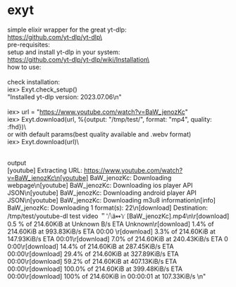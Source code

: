 # exyt
simple elixir wrapper for the great yt-dlp:\
https://github.com/yt-dlp/yt-dlp\
\
pre-requisites:\
setup and install yt-dlp in your system:\
https://github.com/yt-dlp/yt-dlp/wiki/Installation\
\
how to use:\
\
check installation:\
iex> Exyt.check_setup()\
"Installed yt-dlp version: 2023.07.06\n"\
\
 iex> url = "https://www.youtube.com/watch?v=BaW_jenozKc" <br>
 iex> Exyt.download(url, %{output: "/tmp/test/", format: "mp4", quality: :fhd})\ <br>
 or with default params(best quality available and .webv format)<br>
 iex> Exyt.download(url)\ <br>
 
 <br>output<br>
 [youtube] Extracting URL: https://www.youtube.com/watch?v=BaW_jenozKc\n[youtube] BaW_jenozKc: Downloading webpage\n[youtube] BaW_jenozKc: Downloading ios player API JSON\n[youtube] BaW_jenozKc: Downloading android player API JSON\n[youtube] BaW_jenozKc: Downloading m3u8 information\n[info] BaW_jenozKc: Downloading 1 format(s): 22\n[download] Destination: /tmp/test/youtube-dl test video ＂'⧸⧹ä↭𝕐 [BaW_jenozKc].mp4\n\r[download]   0.5  % of  214.60KiB at  Unknown B/s ETA Unknown\r[download]   1.4% of  214.60KiB at  993.83KiB/s ETA 00:00  \r[download]   3.3% of  214.60KiB at  147.93KiB/s ETA 00:01\r[download]   7.0% of  214.60KiB at  240.43KiB/s ETA 0 0:00\r[download]  14.4% of  214.60KiB at  287.45KiB/s ETA 00:00\r[download]  29.4% of  214.60KiB at  327.89KiB/s ETA 00:00\r[download]  59.2% of  214.60KiB at  407.13KiB/s ETA 00:00\r[download] 100.0% of  214.60KiB at  399.48KiB/s ETA 00:00\r[download] 100% of  214.60KiB in 00:00:01 at 107.33KiB/s \n"
